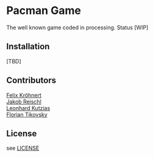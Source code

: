 # Pacman Game
The well known game coded in processing. Status [WIP]

## Installation
[TBD] 

## Contributors
[Felix Kröhnert](https://github.com/cy-elec)   
[Jakob Reischl](https://github.com/TheJa937)  
[Leonhard Kutzias](https://github.com/Optirat)  
[Florian Tikovsky](https://github.com/Flooxxxyy)  

## License
see [LICENSE](LICENSE)

